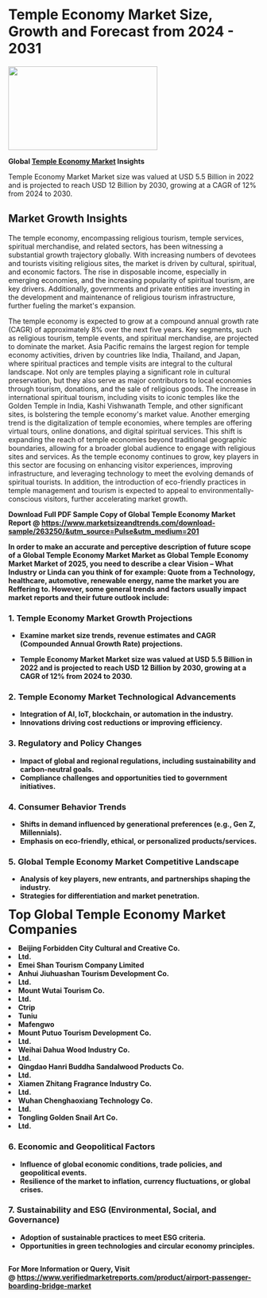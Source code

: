 <H1>Temple Economy Market Size, Growth and Forecast from 2024 - 2031</H1><img class="aligncenter size-medium wp-image-584254" src="https://thirdeyenews.in/wp-content/uploads/2024/09/Global-Market-Research-300x168.jpeg" alt="" width="300" height="168" /><p><strong>Global&nbsp;<a href="https://www.marketsizeandtrends.com/download-sample/263250/&amp;utm_source=Pulse&amp;utm_medium=201">Temple Economy Market</a> Insights</strong></p><p>Temple Economy Market Market size was valued at USD 5.5 Billion in 2022 and is projected to reach USD 12 Billion by 2030, growing at a CAGR of 12% from 2024 to 2030.</p><p><h2>Market Growth Insights</h2> <p>The temple economy, encompassing religious tourism, temple services, spiritual merchandise, and related sectors, has been witnessing a substantial growth trajectory globally. With increasing numbers of devotees and tourists visiting religious sites, the market is driven by cultural, spiritual, and economic factors. The rise in disposable income, especially in emerging economies, and the increasing popularity of spiritual tourism, are key drivers. Additionally, governments and private entities are investing in the development and maintenance of religious tourism infrastructure, further fueling the market's expansion.</p> <p><strong></strong></p> <p>The temple economy is expected to grow at a compound annual growth rate (CAGR) of approximately 8% over the next five years. Key segments, such as religious tourism, temple events, and spiritual merchandise, are projected to dominate the market. Asia Pacific remains the largest region for temple economy activities, driven by countries like India, Thailand, and Japan, where spiritual practices and temple visits are integral to the cultural landscape. Not only are temples playing a significant role in cultural preservation, but they also serve as major contributors to local economies through tourism, donations, and the sale of religious goods. The increase in international spiritual tourism, including visits to iconic temples like the Golden Temple in India, Kashi Vishwanath Temple, and other significant sites, is bolstering the temple economy's market value. Another emerging trend is the digitalization of temple economies, where temples are offering virtual tours, online donations, and digital spiritual services. This shift is expanding the reach of temple economies beyond traditional geographic boundaries, allowing for a broader global audience to engage with religious sites and services. As the temple economy continues to grow, key players in this sector are focusing on enhancing visitor experiences, improving infrastructure, and leveraging technology to meet the evolving demands of spiritual tourists. In addition, the introduction of eco-friendly practices in temple management and tourism is expected to appeal to environmentally-conscious visitors, further accelerating market growth.</p> <p><strong></p><p><span class=""><strong>Download Full PDF Sample Copy of Global Temple Economy Market Report</strong> @ <a href="https://www.marketsizeandtrends.com/download-sample/263250/&amp;utm_source=Pulse&amp;utm_medium=201" target="_blank">https://www.marketsizeandtrends.com/download-sample/263250/&amp;utm_source=Pulse&amp;utm_medium=201</a></span></p><p>In order to make an accurate and perceptive description of future scope of a Global&nbsp;Temple Economy Market Market as Global&nbsp;Temple Economy Market Market of 2025, you need to describe a clear Vision &ndash; What Industry or Linda can you think of for example: Quote from a Technology, healthcare, automotive, renewable energy, name the market you are Reffering to. However, some general trends and factors usually impact market reports and their future outlook include:</p><h3>1.&nbsp;<strong>Temple Economy Market Growth Projections</strong></h3><ul><li>Examine market size trends, revenue estimates and CAGR (Compounded Annual Growth Rate) projections.</li><li><p>Temple Economy Market Market size was valued at USD 5.5 Billion in 2022 and is projected to reach USD 12 Billion by 2030, growing at a CAGR of 12% from 2024 to 2030.</p></li></ul><h3>2.&nbsp;<strong>Temple Economy Market Technological Advancements</strong></h3><ul><li>Integration of AI, IoT, blockchain, or automation in the industry.</li><li>Innovations driving cost reductions or improving efficiency.</li></ul><h3>3.&nbsp;<strong>Regulatory and Policy Changes</strong></h3><ul><li>Impact of global and regional regulations, including sustainability and carbon-neutral goals.</li><li>Compliance challenges and opportunities tied to government initiatives.</li></ul><h3>4.&nbsp;<strong>Consumer Behavior Trends</strong></h3><ul><li>Shifts in demand influenced by generational preferences (e.g., Gen Z, Millennials).</li><li>Emphasis on eco-friendly, ethical, or personalized products/services.</li></ul><h3>5.&nbsp;<strong>Global Temple Economy Market Competitive Landscape</strong></h3><ul><li>Analysis of key players, new entrants, and partnerships shaping the industry.</li><li>Strategies for differentiation and market penetration.</li></ul><p data-pm-slice="1 1 []"><span style="color: inherit; font-family: inherit; font-size: 25px;">Top Global Temple Economy Market Companies</span></p><div class="" data-test-id=""><p><li>Beijing Forbidden City Cultural and Creative Co.</li><li> Ltd.</li><li> Emei Shan Tourism Company Limited</li><li> Anhui Jiuhuashan Tourism Development Co.</li><li> Ltd.</li><li> Mount Wutai Tourism Co.</li><li> Ltd.</li><li> Ctrip</li><li> Tuniu</li><li> Mafengwo</li><li> Mount Putuo Tourism Development Co.</li><li> Ltd.</li><li> Weihai Dahua Wood Industry Co.</li><li> Ltd.</li><li> Qingdao Hanri Buddha Sandalwood Products Co.</li><li> Ltd.</li><li> Xiamen Zhitang Fragrance Industry Co.</li><li> Ltd.</li><li> Wuhan Chenghaoxiang Technology Co.</li><li> Ltd.</li><li> Tongling Golden Snail Art Co.</li><li> Ltd.</li></p></div><h3>6.&nbsp;<strong>Economic and Geopolitical Factors</strong></h3><ul><li>Influence of global economic conditions, trade policies, and geopolitical events.</li><li>Resilience of the market to inflation, currency fluctuations, or global crises.</li></ul><h3>7.&nbsp;<strong>Sustainability and ESG (Environmental, Social, and Governance)</strong></h3><ul><li>Adoption of sustainable practices to meet ESG criteria.</li><li>Opportunities in green technologies and circular economy principles.</li></ul><h2><strong style="font-size: 14px;">For More Information or Query, Visit @&nbsp;</strong><a style="background-color: #ffffff; font-size: 14px;" href="https://www.marketsizeandtrends.com/report/temple-economy-market/" target="_blank">https://www.verifiedmarketreports.com/product/airport-passenger-boarding-bridge-market</a></h2>